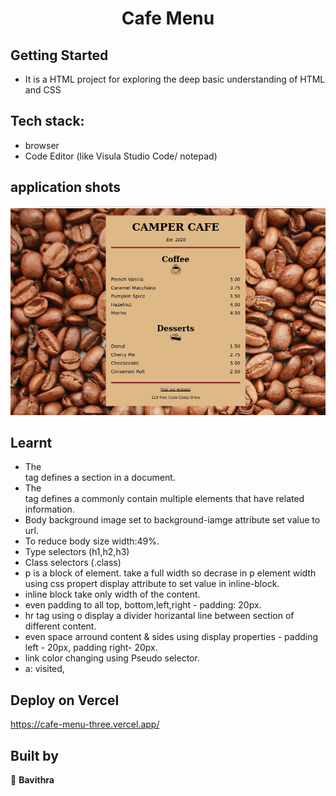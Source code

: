<h1 align="center"> Cafe Menu </h1>

## Getting Started

- It is a HTML project for exploring the deep basic understanding of HTML and CSS

## Tech stack:
- browser
- Code Editor (like Visula Studio Code/ notepad)

## application shots
![image1](https://github.com/pavithra-deepika/cafe-menu/blob/main/image/image.png)

## Learnt
 - The <section> tag defines a section in a document.
 - The <article> tag defines a commonly contain multiple elements that have related information.
 - Body background image set to background-iamge attribute set value to url.
 - To reduce body size width:49%.
 - Type selectors (h1,h2,h3) 
 - Class selectors (.class)
 - p is a block of element. take a full width so decrase in p element width using css propert display attribute to set value in inline-block.
 - inline block take only width of the content.
 - even padding to all top, bottom,left,right - padding: 20px.
 - hr tag using o display a divider horizantal line  between section of different content.
 - even space arround content & sides  using display properties - padding left - 20px,  padding right- 20px.
 - link color changing using Pseudo selector.
 - a: visited,

 
 
 


 

## Deploy on Vercel
https://cafe-menu-three.vercel.app/
## Built by

👤 **Bavithra**








